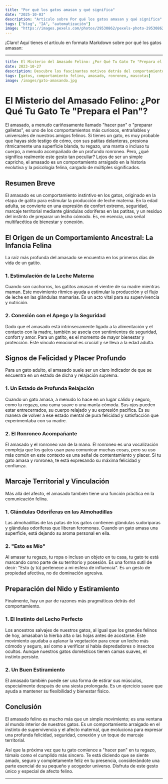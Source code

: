 ```yaml
---
title: "Por qué los gatos amasan y qué significa"
date: "2025-10-03"
description: "Artículo sobre Por qué los gatos amasan y qué significa"
tags: ["blog", "IA", "automatización"]
image: "https://images.pexels.com/photos/29530862/pexels-photo-29530862.jpeg?auto=compress&cs=tinysrgb&h=350"
---
```


¡Claro! Aquí tienes el artículo en formato Markdown sobre por qué los gatos amasan:

---

```yaml
title: El Misterio del Amasado Felino: ¿Por Qué Tu Gato Te "Prepara el Pan"?
date: 2023-10-27
description: Descubre los fascinantes motivos detrás del comportamiento de amasado de los gatos, desde sus días de gatito hasta el marcaje territorial y la expresión de afecto.
tags: [gatos, comportamiento felino, amasado, ronroneo, mascotas]
image: /images/gato-amasando.jpg
```

# El Misterio del Amasado Felino: ¿Por Qué Tu Gato Te "Prepara el Pan"?

El amasado, a menudo cariñosamente llamado "hacer pan" o "preparar galletas", es uno de los comportamientos más curiosos, entrañables y universales de nuestros amigos felinos. Si tienes un gato, es muy probable que hayas sido testigo de cómo, con sus patitas delanteras, presiona rítmicamente una superficie blanda, tu regazo, una manta o incluso tu cuerpo, a menudo acompañado de un profundo ronroneo. Pero, ¿qué significa realmente este gesto tan peculiar? Lejos de ser un simple capricho, el amasado es un comportamiento arraigado en la historia evolutiva y la psicología felina, cargado de múltiples significados.

## Resumen Breve

El amasado es un comportamiento instintivo en los gatos, originado en la etapa de gatito para estimular la producción de leche materna. En la edad adulta, se convierte en una expresión de confort extremo, seguridad, marcaje territorial mediante glándulas odoríferas en las patitas, y un residuo del instinto de preparar un lecho cómodo. Es, en esencia, una señal multifacética de bienestar y conexión.

## El Origen de un Comportamiento Ancestral: La Infancia Felina

La raíz más profunda del amasado se encuentra en los primeros días de vida de un gatito.

### 1. Estimulación de la Leche Materna
Cuando son cachorros, los gatitos amasan el vientre de su madre mientras maman. Este movimiento rítmico ayuda a estimular la producción y el flujo de leche en las glándulas mamarias. Es un acto vital para su supervivencia y nutrición.

### 2. Conexión con el Apego y la Seguridad
Dado que el amasado está intrínsecamente ligado a la alimentación y el contacto con la madre, también se asocia con sentimientos de seguridad, confort y amor. Para un gatito, es el momento de mayor bienestar y protección. Este vínculo emocional es crucial y se lleva a la edad adulta.

## Signos de Felicidad y Placer Profundo

Para un gato adulto, el amasado suele ser un claro indicador de que se encuentra en un estado de dicha y relajación suprema.

### 1. Un Estado de Profunda Relajación
Cuando un gato amasa, a menudo lo hace en un lugar cálido y seguro, como tu regazo, una cama suave o una manta cómoda. Sus ojos pueden estar entrecerrados, su cuerpo relajado y su expresión pacífica. Es su manera de volver a ese estado mental de pura felicidad y satisfacción que experimentaba con su madre.

### 2. El Ronroneo Acompañante
El amasado y el ronroneo van de la mano. El ronroneo es una vocalización compleja que los gatos usan para comunicar muchas cosas, pero su uso más común en este contexto es una señal de contentamiento y placer. Si tu gato amasa y ronronea, te está expresando su máxima felicidad y confianza.

## Marcaje Territorial y Vinculación

Más allá del afecto, el amasado también tiene una función práctica en la comunicación felina.

### 1. Glándulas Odoríferas en las Almohadillas
Las almohadillas de las patas de los gatos contienen glándulas sudoríparas y glándulas odoríferas que liberan feromonas. Cuando un gato amasa una superficie, está dejando su aroma personal en ella.

### 2. "Esto es Mío"
Al amasar tu regazo, tu ropa o incluso un objeto en tu casa, tu gato te está marcando como parte de su territorio y posesión. Es una forma sutil de decir: "Esto (y tú) pertenece a mi esfera de influencia". Es un gesto de propiedad afectiva, no de dominación agresiva.

## Preparación del Nido y Estiramiento

Finalmente, hay un par de razones más pragmáticas detrás del comportamiento.

### 1. El Instinto del Lecho Perfecto
Los ancestros salvajes de nuestros gatos, al igual que los grandes felinos de hoy, amasaban la hierba alta o las hojas antes de acostarse. Este movimiento ayudaba a aplanar la vegetación para crear un lecho más cómodo y seguro, así como a verificar si había depredadores o insectos ocultos. Aunque nuestros gatos domésticos tienen camas suaves, el instinto persiste.

### 2. Un Buen Estiramiento
El amasado también puede ser una forma de estirar sus músculos, especialmente después de una siesta prolongada. Es un ejercicio suave que ayuda a mantener su flexibilidad y bienestar físico.

## Conclusión

El amasado felino es mucho más que un simple movimiento; es una ventana al mundo interior de nuestros gatos. Es un comportamiento arraigado en el instinto de supervivencia y el afecto maternal, que evoluciona para expresar una profunda felicidad, seguridad, conexión y un toque de marcaje territorial.

Así que la próxima vez que tu gato comience a "hacer pan" en tu regazo, tómalo como el cumplido más sincero. Te está diciendo que se siente amado, seguro y completamente feliz en tu presencia, considerándote una parte esencial de su pequeño y acogedor universo. Disfruta de este gesto único y especial de afecto felino.

---